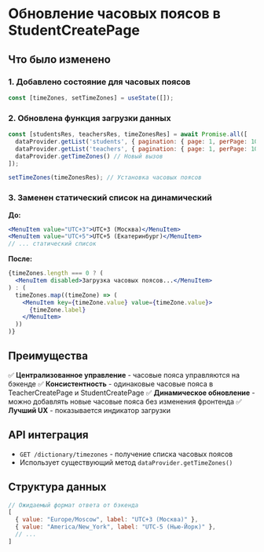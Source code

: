 # Обновление часовых поясов в StudentCreatePage

## Что было изменено

### 1. Добавлено состояние для часовых поясов
```javascript
const [timeZones, setTimeZones] = useState([]);
```

### 2. Обновлена функция загрузки данных
```javascript
const [studentsRes, teachersRes, timeZonesRes] = await Promise.all([
  dataProvider.getList('students', { pagination: { page: 1, perPage: 100 } }),
  dataProvider.getList('teachers', { pagination: { page: 1, perPage: 100 } }),
  dataProvider.getTimeZones() // Новый вызов
]);

setTimeZones(timeZonesRes); // Установка часовых поясов
```

### 3. Заменен статический список на динамический
**До:**
```jsx
<MenuItem value="UTC+3">UTC+3 (Москва)</MenuItem>
<MenuItem value="UTC+5">UTC+5 (Екатеринбург)</MenuItem>
// ... статический список
```

**После:**
```jsx
{timeZones.length === 0 ? (
  <MenuItem disabled>Загрузка часовых поясов...</MenuItem>
) : (
  timeZones.map((timeZone) => (
    <MenuItem key={timeZone.value} value={timeZone.value}>
      {timeZone.label}
    </MenuItem>
  ))
)}
```

## Преимущества

✅ **Централизованное управление** - часовые пояса управляются на бэкенде
✅ **Консистентность** - одинаковые часовые пояса в TeacherCreatePage и StudentCreatePage
✅ **Динамическое обновление** - можно добавлять новые часовые пояса без изменения фронтенда
✅ **Лучший UX** - показывается индикатор загрузки

## API интеграция

- `GET /dictionary/timezones` - получение списка часовых поясов
- Использует существующий метод `dataProvider.getTimeZones()`

## Структура данных

```javascript
// Ожидаемый формат ответа от бэкенда
[
  { value: "Europe/Moscow", label: "UTC+3 (Москва)" },
  { value: "America/New_York", label: "UTC-5 (Нью-Йорк)" },
  // ...
]
```
